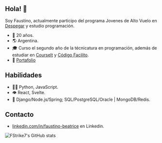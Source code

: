 ## Hola! 👋
Soy Faustino, actualmente participo del programa Jovenes de Alto Vuelo en [Despegar](https://www.despegar.com/sumate/#!/jovenes-alto-vuelo) y estudio programación.<br/>
- 🎂 20 años.
- 🌎 Argentina.
- 🎓 Curso el segundo año de la técnicatura en programación, además de estudiar en [CourseIt](https://courseit.io/) y [Código Facilito](https://codigofacilito.com/).
- 💼 [Portafolio](https://fstrike7.github.io/portafolio/index.html)

## Habilidades
- 👨‍💻 Python, JavaScript.
- 👁️ React, Svelte.
- 💽 Django/Node.js/Spring; SQL/PostgreSQL/Oracle | MongoDB/Redis.

## Contacto
- [linkedin.com/in/faustino-beatrice](https://www.linkedin.com/in/faustino-beatrice/) en Linkedin.

![FStrike7's GitHub stats](https://github-readme-stats.vercel.app/api?username=fstrike7&show_icons=true&theme=nightowl)
